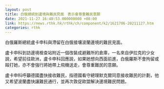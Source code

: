 ```yaml
---
layout: post
title: 白俄總統到邊境與難民見面　表示會尊重難民意願
date: 2021-11-27 16:40:53.000000000 +08:00
link: https://news.rthk.hk/rthk/ch/component/k2/1621706-20211127.htm
categories: rthk
---
```


白俄羅斯總統盧卡申科與滯留在白俄接壤波蘭邊境的難民見面。

盧卡申科到訪邊境檢查站附近一個改裝成避難所的倉庫，一名來自伊拉克的少女說，希望前往歐洲，盧卡申科回應說，如果她想向西面前進，白俄羅斯不會拘留或毆打她，亦不會強行將她帶上飛機送走，會尊重難民的意願。

盧卡申科呼籲德國盡快接收難民，指德國看守總理默克爾同意接收難民的計劃，他又希望波蘭盡快讓難民通行，並再次敦促歐盟解決邊境難民問題。
